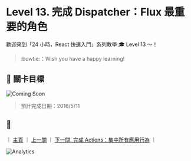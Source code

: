 # Level 13. 完成 Dispatcher：Flux 最重要的角色

歡迎來到「24 小時，React 快速入門」系列教學 :mortar_board: Level 13 ～！
> :bowtie:：Wish you have a happy learning!


## :checkered_flag: 關卡目標

![Coming Soon](http://www.pixelpalette.com.au/wp-content/uploads/2015/04/COMING-SOON.gif)

> 預計完成日期：2016/5/11


## :rocket:

｜ [主頁](../) ｜ [上一關](../level-12_flux) ｜ [下一關. 完成 Actions：集中所有應用行為](../level-14_flux-actions) ｜


![Analytics](https://ga-beacon.appspot.com/UA-77436651-1/level-13_flux-dispatcher?pixel)
